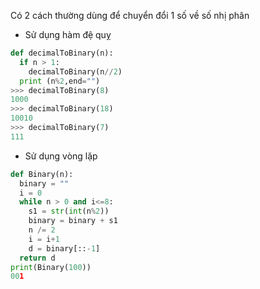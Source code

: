 Có 2 cách thường dùng để chuyển đổi 1 số về số nhị phân
+ Sử dụng hàm đệ quỵ
```py
def decimalToBinary(n): 
  if n > 1: 
    decimalToBinary(n//2)  
  print (n%2,end="")          
>>> decimalToBinary(8) 
1000
>>> decimalToBinary(18) 
10010
>>> decimalToBinary(7) 
111
```
+ Sử dụng vòng lặp
```py
def Binary(n): 
  binary = "" 
  i = 0
  while n > 0 and i<=8: 
    s1 = str(int(n%2)) 
    binary = binary + s1 
    n /= 2
    i = i+1
    d = binary[::-1] 
  return d 
print(Binary(100))
001
```
